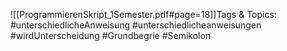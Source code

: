
![[ProgrammierenSkript_1Semester.pdf#page=18]]Tags & Topics:
   #unterschiedlicheAnweisung
   #unterschiedlicheanweisungen
   #wirdUnterscheidung
   #Grundbegrie
   #Semikolon